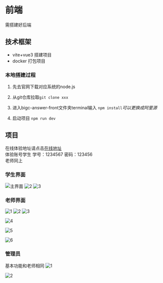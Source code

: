 # 前端
 需搭建好后端 
## 技术框架

* vite+vue3 搭建项目
* docker 打包项目

### 本地搭建过程

1. 先去官网下载对应系统的node.js  

2. 从git仓库拉取``` git clone xxx ```

3. 进入bigc-answer-front文件夹terminal输入  ``` npm install ```*可以更换成阿里源*

4. 启动项目 ```npm run dev```

## 项目  

在线体验地址请点击[在线地址](http://101.43.215.130/)  
体验账号学生 学号：1234567 密码：123456  
老师同上

### 学生界面

![主界面](%E5%9B%BE%E7%89%87/%E5%AD%A6%E7%94%9F/%E9%94%99%E9%A2%98%E7%95%8C%E9%9D%A2.png)
![2](%E5%9B%BE%E7%89%87/%E5%AD%A6%E7%94%9F/%E7%AD%94%E9%A2%98%E7%95%8C%E9%9D%A2.jpg)
![3](%E5%9B%BE%E7%89%87/%E5%AD%A6%E7%94%9F/%E9%94%99%E9%A2%98%E7%95%8C%E9%9D%A2.png)

### 老师界面

![1](%E5%9B%BE%E7%89%87/%E8%80%81%E5%B8%88/%E4%B8%BB%E7%95%8C%E9%9D%A2.png)
![2](%E5%9B%BE%E7%89%87/%E8%80%81%E5%B8%88/%E6%96%B0%E5%A2%9E%E9%A2%98%E7%9B%AE.png)
![3](%E5%9B%BE%E7%89%87/%E8%80%81%E5%B8%88/%E6%9F%A5%E7%9C%8B%E5%AD%A6%E7%94%9F.png)

![4](%E5%9B%BE%E7%89%87/%E8%80%81%E5%B8%88/%E6%9F%A5%E7%9C%8B%E5%AD%A6%E7%94%9F%E7%9A%84%E7%AD%94%E9%A2%98%E4%BF%A1%E6%81%AF.png)

![5](%E5%9B%BE%E7%89%87/%E8%80%81%E5%B8%88/%E6%9F%A5%E7%9C%8B%E7%AB%A0%E8%8A%82.png)

![6](%E5%9B%BE%E7%89%87/%E8%80%81%E5%B8%88/%E5%A2%9E%E5%8A%A0%E5%AD%A6%E7%94%9F.png)

### 管理员

基本功能和老师相同
![1](%E5%9B%BE%E7%89%87/%E7%AE%A1%E7%90%86%E5%91%98/%E6%9F%A5%E7%9C%8B%E8%80%81%E5%B8%88.png)

![2](%E5%9B%BE%E7%89%87/%E7%AE%A1%E7%90%86%E5%91%98/%E5%A2%9E%E5%8A%A0%E8%80%81%E5%B8%88.png)
